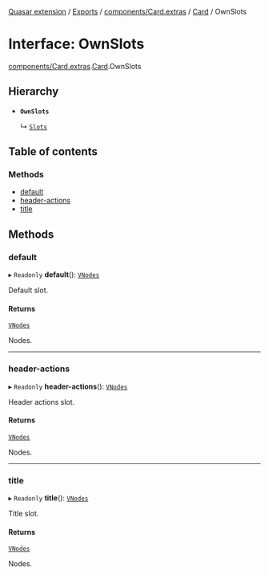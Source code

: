 [Quasar extension](../index.md) / [Exports](../modules.md) / [components/Card.extras](../modules/components_Card_extras.md) / [Card](../modules/components_Card_extras.Card.md) / OwnSlots

# Interface: OwnSlots

[components/Card.extras](../modules/components_Card_extras.md).[Card](../modules/components_Card_extras.Card.md).OwnSlots

## Hierarchy

- **`OwnSlots`**

  ↳ [`Slots`](components_Card_extras.Card.Slots.md)

## Table of contents

### Methods

- [default](components_Card_extras.Card.OwnSlots.md#default)
- [header-actions](components_Card_extras.Card.OwnSlots.md#header-actions)
- [title](components_Card_extras.Card.OwnSlots.md#title)

## Methods

### default

▸ `Readonly` **default**(): [`VNodes`](../modules/components_api_misc.md#vnodes)

Default slot.

#### Returns

[`VNodes`](../modules/components_api_misc.md#vnodes)

Nodes.

___

### header-actions

▸ `Readonly` **header-actions**(): [`VNodes`](../modules/components_api_misc.md#vnodes)

Header actions slot.

#### Returns

[`VNodes`](../modules/components_api_misc.md#vnodes)

Nodes.

___

### title

▸ `Readonly` **title**(): [`VNodes`](../modules/components_api_misc.md#vnodes)

Title slot.

#### Returns

[`VNodes`](../modules/components_api_misc.md#vnodes)

Nodes.
